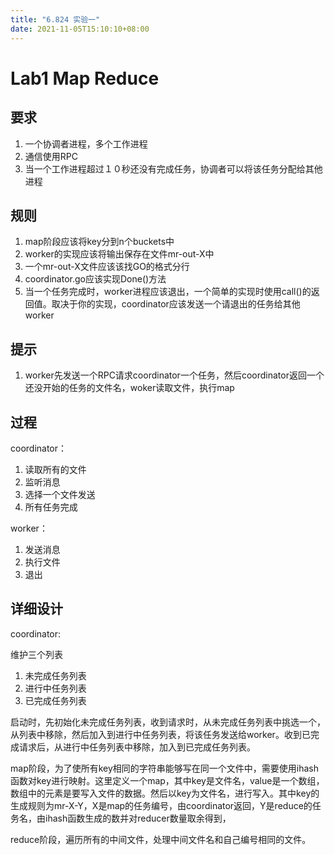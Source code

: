 ```yaml
---
title: "6.824 实验一"
date: 2021-11-05T15:10:10+08:00
---
```


# Lab1 Map Reduce
## 要求
1. 一个协调者进程，多个工作进程
2. 通信使用RPC
3. 当一个工作进程超过１０秒还没有完成任务，协调者可以将该任务分配给其他进程

## 规则

1. map阶段应该将key分到n个buckets中
2. worker的实现应该将输出保存在文件mr-out-X中
3. 一个mr-out-X文件应该该找GO的格式分行
4. coordinator.go应该实现Done()方法
5. 当一个任务完成时，worker进程应该退出，一个简单的实现时使用call()的返回值。取决于你的实现，coordinator应该发送一个请退出的任务给其他worker

## 提示

1. worker先发送一个RPC请求coordinator一个任务，然后coordinator返回一个还没开始的任务的文件名，woker读取文件，执行map

## 过程

coordinator：

1. 读取所有的文件
2. 监听消息
3. 选择一个文件发送
4. 所有任务完成

worker：

1. 发送消息
2. 执行文件
3. 退出

## 详细设计

coordinator:

维护三个列表

1. 未完成任务列表
2. 进行中任务列表
3. 已完成任务列表

启动时，先初始化未完成任务列表，收到请求时，从未完成任务列表中挑选一个，从列表中移除，然后加入到进行中任务列表，将该任务发送给worker。收到已完成请求后，从进行中任务列表中移除，加入到已完成任务列表。

map阶段，为了使所有key相同的字符串能够写在同一个文件中，需要使用ihash函数对key进行映射。这里定义一个map，其中key是文件名，value是一个数组，数组中的元素是要写入文件的数据。然后以key为文件名，进行写入。其中key的生成规则为mr-X-Y，X是map的任务编号，由coordinator返回，Y是reduce的任务名，由ihash函数生成的数并对reducer数量取余得到，

reduce阶段，遍历所有的中间文件，处理中间文件名和自己编号相同的文件。